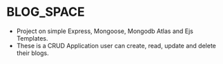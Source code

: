 # BLOG_SPACE
- Project on simple Express, Mongoose, Mongodb Atlas and Ejs Templates.
- These is a CRUD Application user can create, read, update and delete their blogs.